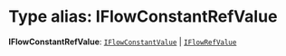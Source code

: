 # Type alias: IFlowConstantRefValue

**IFlowConstantRefValue**: [`IFlowConstantValue`](/en/auto-docs/form-materials/interfaces/IFlowConstantValue.md) | [`IFlowRefValue`](/en/auto-docs/form-materials/interfaces/IFlowRefValue.md)
